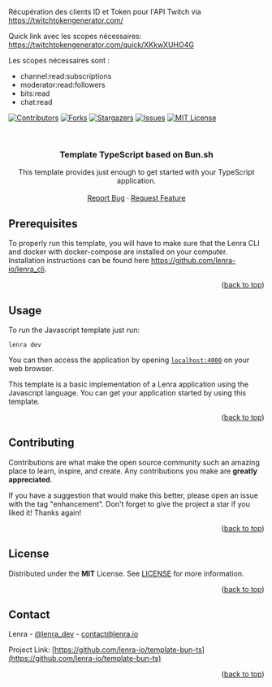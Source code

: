 <div id="top"></div>
<!--
*** This README was created with https://github.com/othneildrew/Best-README-Template
-->


Récupération des clients ID et Token pour l'API Twitch via https://twitchtokengenerator.com/

Quick link avec les scopes nécessaires: https://twitchtokengenerator.com/quick/XKkwXUHO4G

Les scopes nécessaires sont :
- channel:read:subscriptions
- moderator:read:followers
- bits:read
- chat:read


<!-- PROJECT SHIELDS -->
[![Contributors][contributors-shield]][contributors-url]
[![Forks][forks-shield]][forks-url]
[![Stargazers][stars-shield]][stars-url]
[![Issues][issues-shield]][issues-url]
[![MIT License][license-shield]][license-url]



<!-- PROJECT LOGO -->
<br />
<div align="center">

<h3 align="center">Template TypeScript based on Bun.sh</h3>

  <p align="center">
    This template provides just enough to get started with your TypeScript application.
    <br />
    <br />
    <a href="https://github.com/lenra-io/template-bun-ts/issues">Report Bug</a>
    ·
    <a href="https://github.com/lenra-io/template-bun-ts/issues">Request Feature</a>
  </p>
</div>




<!-- GETTING STARTED -->

## Prerequisites

To properly run this template, you will have to make sure that the Lenra CLI and docker with docker-compose are installed on your computer.
Installation instructions can be found here https://github.com/lenra-io/lenra_cli.

<p align="right">(<a href="#top">back to top</a>)</p>


<!-- USAGE EXAMPLES -->
## Usage

To run the Javascript template just run:
```console
lenra dev
```

You can then access the application by opening [`localhost:4000`](http://localhost:4000) on your web browser. 

This template is a basic implementation of a Lenra application using the Javascript language. You can get your application started by using this template.

<p align="right">(<a href="#top">back to top</a>)</p>


<!-- CONTRIBUTING -->
## Contributing

Contributions are what make the open source community such an amazing place to learn, inspire, and create. Any contributions you make are **greatly appreciated**.

If you have a suggestion that would make this better, please open an issue with the tag "enhancement".
Don't forget to give the project a star if you liked it! Thanks again!

<p align="right">(<a href="#top">back to top</a>)</p>



<!-- LICENSE -->
## License

Distributed under the **MIT** License. See [LICENSE](./LICENSE) for more information.

<p align="right">(<a href="#top">back to top</a>)</p>



<!-- CONTACT -->
## Contact

Lenra - [@lenra_dev](https://twitter.com/lenra_dev) - contact@lenra.io

Project Link: [https://github.com/lenra-io/template-bun-ts](https://github.com/lenra-io/template-bun-ts)

<p align="right">(<a href="#top">back to top</a>)</p>


<!-- MARKDOWN LINKS & IMAGES -->
<!-- https://www.markdownguide.org/basic-syntax/#reference-style-links -->
[contributors-shield]: https://img.shields.io/github/contributors/lenra-io/template-bun-ts.svg?style=for-the-badge
[contributors-url]: https://github.com/lenra-io/template-bun-ts/graphs/contributors
[forks-shield]: https://img.shields.io/github/forks/lenra-io/template-bun-ts.svg?style=for-the-badge
[forks-url]: https://github.com/lenra-io/template-bun-ts/network/members
[stars-shield]: https://img.shields.io/github/stars/lenra-io/template-bun-ts.svg?style=for-the-badge
[stars-url]: https://github.com/lenra-io/template-bun-ts/stargazers
[issues-shield]: https://img.shields.io/github/issues/lenra-io/template-bun-ts.svg?style=for-the-badge
[issues-url]: https://github.com/lenra-io/template-bun-ts/issues
[license-shield]: https://img.shields.io/github/license/lenra-io/template-bun-ts.svg?style=for-the-badge
[license-url]: https://github.com/lenra-io/template-bun-ts/blob/master/LICENSE
